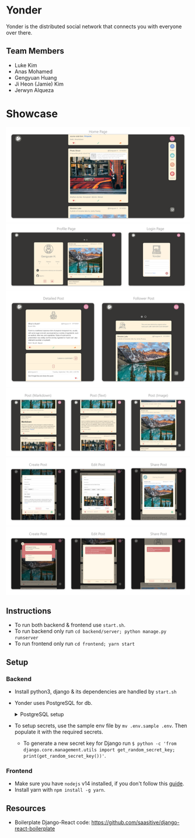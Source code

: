 # Yonder
Yonder is the distributed social network that connects you with everyone over there. 

## Team Members

-   Luke Kim
-   Anas Mohamed
-   Gengyuan Huang
-   Ji Heon (Jamie) Kim
-   Jerwyn Alqueza

# Showcase

![Showcase 1](https://github.com/aghnu/yonder/blob/main/github_res/pngs/UI1.png "Yonder UI Showcase 1")
![Showcase 2](https://github.com/aghnu/yonder/blob/main/github_res/pngs/UI2.png "Yonder UI Showcase 2")
![Showcase 3](https://github.com/aghnu/yonder/blob/main/github_res/pngs/UI3.png "Yonder UI Showcase 3")
![Showcase 4](https://github.com/aghnu/yonder/blob/main/github_res/pngs/UI4.png "Yonder UI Showcase 4")
![Showcase 5](https://github.com/aghnu/yonder/blob/main/github_res/pngs/UI5.png "Yonder UI Showcase 5")
![Showcase 6](https://github.com/aghnu/yonder/blob/main/github_res/pngs/UI6.png "Yonder UI Showcase 6")

## Instructions

-   To run both backend & frontend use `start.sh`.
-   To run backend only run `cd backend/server; python manage.py runserver`
-   To run frontend only run `cd frontend; yarn start`

## Setup

### Backend

-   Install python3, django & its dependencies are handled by `start.sh`

-   Yonder uses PostgreSQL for db.

    <details>
    <summary>PostgreSQL setup</summary>

    -   Install PostgreSQL using `sudo apt-get install libpq-dev postgresql postgresql-contrib`, then restart psql service with `sudo service postgresql restart`
    -   Next setup db for Postgres by running the following
        -   `sudo su - postgres`
        -   `psql`
        -   `CREATE DATABASE [database_name];`
        -   `CREATE USER [user] WITH PASSWORD '[password]';`
        -   `ALTER ROLE [user] SET client_encoding TO 'utf8';`
        -   `ALTER ROLE [user] SET default_transaction_isolation TO 'read committed';`
        -   `ALTER ROLE [user] SET timezone TO 'UTC';`
        -   `GRANT ALL PRIVILEGES ON DATABASE [database_name] TO [user];`
        -   Quit psql with `\q` then `exit`

-   To setup secrets, use the sample env file by `mv .env.sample .env`. Then populate it with the required secrets.

    -   To generate a new secret key for Django run `$ python -c 'from django.core.management.utils import get_random_secret_key; print(get_random_secret_key())'`.

    </details>

### Frontend

-   Make sure you have `nodejs` v14 installed, if you don't follow this [guide](https://github.com/nodesource/distributions/blob/master/README.md).
-   Install yarn with `npm install -g yarn`.

## Resources

-   Boilerplate Django-React code: https://github.com/saasitive/django-react-boilerplate
